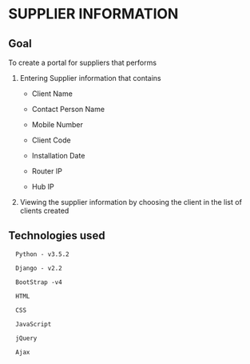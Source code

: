 # SUPPLIER INFORMATION

## Goal

To create a portal for suppliers that performs 
  
1. Entering Supplier information that contains

    * Client Name
    
    * Contact Person Name
    
    * Mobile Number
    
    * Client Code
    
    * Installation Date
    
    * Router IP
    
    * Hub IP
    
2. Viewing the supplier information by choosing the client in the list of clients created

## Technologies used

      Python - v3.5.2
      
      Django - v2.2
      
      BootStrap -v4
      
      HTML 
      
      CSS
      
      JavaScript
      
      jQuery
      
      Ajax
